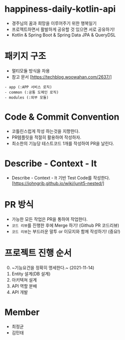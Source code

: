 # happiness-daily-kotlin-api
- 경주님의 꿈과 희망을 이루어주기 위한 행복일기
- 프로젝트하면서 활발하게 공유할 것 있으면 서로 공유하기!
- Kotlin & Spring Boot & Spring Data JPA & QueryDSL

# 패키지 구조
- 멀티모듈 방식을 차용
- 참고 문서 [https://techblog.woowahan.com/2637/]

```
- app (:APP 서비스 로직)
- common (:공통 도메인 로직)
- modules (:외부 모듈)
```

# Code & Commit Convention
- 코틀린스럽게 작성 하는것을 지향한다.
- PR템플릿을 적절히 활용하여 작성하자.
- 최소한의 기능당 테스트코드 1개를 작성하여 PR을 날린다.

# Describe - Context - It
- Describe - Context - It 기반 Test Code를 작성한다.
[https://johngrib.github.io/wiki/junit5-nested/]

# PR 방식
- 가능한 모든 작업은 PR을 통하여 작업한다.
- `코드 리뷰`를 진행한 후에 Merge 하기! (Github PR 코드리뷰)
- `코드 리뷰`는 부드러운 말투 or 이모지와 함께 작성하기! (중요!)

# 프로젝트 진행 순서
0. ~기능요건을 정확히 명세한다.~ (2021-11-14)
1. Entity 설계(DB 설계)
2. 아키텍쳐 설계
3. API 역할 분배
4. API 개발

# Member

- 최정균
- 김민태
